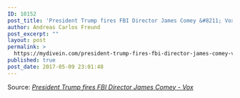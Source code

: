 ```yaml
---
ID: 10152
post_title: 'President Trump fires FBI Director James Comey &#8211; Vox'
author: Andreas Carlos Freund
post_excerpt: ""
layout: post
permalink: >
  https://mydivein.com/president-trump-fires-fbi-director-james-comey-vox/
published: true
post_date: 2017-05-09 23:01:48
---
```

Source: <em><a href="https://www.vox.com/2017/5/9/15601104/trump-comey-fired-fbi">President Trump fires FBI Director James Comey - Vox</a></em>
